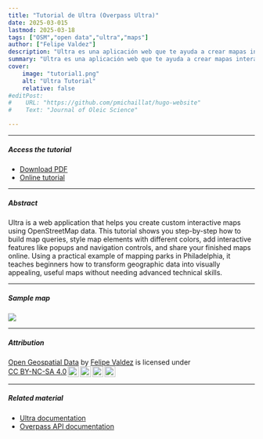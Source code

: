 ```yaml
---
title: "Tutorial de Ultra (Overpass Ultra)" 
date: 2025-03-015
lastmod: 2025-03-18
tags: ["OSM","open data","ultra","maps"]
author: ["Felipe Valdez"]
description: "Ultra es una aplicación web que te ayuda a crear mapas interactivos personalizados utilizando datos de OpenStreetMap" 
summary: "Ultra es una aplicación web que te ayuda a crear mapas interactivos personalizados utilizando datos de OpenStreetMap. Este tutorial te muestra paso a paso cómo construir consultas (queries) de mapas, estilizar elementos del mapa con diferentes colores, añadir características interactivas como ventanas emergentes y controles de navegación, y compartir tus mapas terminados en línea. Utilizando un ejemplo práctico de mapeo de parques en Quito, enseña a los principiantes cómo transformar datos geográficos en mapas visualmente atractivos y útiles sin necesidad de habilidades técnicas avanzadas." 
cover:
    image: "tutorial1.png"
    alt: "Ultra Tutorial"
    relative: false
#editPost:
#    URL: "https://github.com/pmichaillat/hugo-website"
#    Text: "Journal of Oleic Science"

---
```


---

##### Access the tutorial

+ [Download PDF](ultra_tutorial.pdf)
+ [Online tutorial](https://felipevaldez.com/ultra_tutorial/ultra_tutorial.html)

---

##### Abstract

Ultra is a web application that helps you create custom interactive maps using OpenStreetMap data. This tutorial shows you step-by-step how to build map queries, style map elements with different colors, add interactive features like popups and navigation controls, and share your finished maps online. Using a practical example of mapping parks in Philadelphia, it teaches beginners how to transform geographic data into visually appealing, useful maps without needing advanced technical skills.

---

##### Sample map

![](ultra-result2.png)

---

##### Attribution

<p xmlns:cc="http://creativecommons.org/ns#" xmlns:dct="http://purl.org/dc/terms/">
  <a property="dct:title" rel="cc:attributionURL" href="https://felipevaldez.com/ultra_tutorial/ultra_tutorial.html">Open Geospatial Data</a> by 
  <a rel="cc:attributionURL dct:creator" property="cc:attributionName" href="https://felipevaldez.com/">Felipe Valdez</a> is licensed under 
  <a href="https://creativecommons.org/licenses/by-nc-sa/4.0/?ref=chooser-v1" target="_blank" rel="license noopener noreferrer" style="display:inline-flex; align-items:center;">
    CC BY-NC-SA 4.0
    <img style="height:22px; margin-left:3px;" src="https://mirrors.creativecommons.org/presskit/icons/cc.svg?ref=chooser-v1" alt="">
    <img style="height:22px; margin-left:3px;" src="https://mirrors.creativecommons.org/presskit/icons/by.svg?ref=chooser-v1" alt="">
    <img style="height:22px; margin-left:3px;" src="https://mirrors.creativecommons.org/presskit/icons/nc.svg?ref=chooser-v1" alt="">
    <img style="height:22px; margin-left:3px;" src="https://mirrors.creativecommons.org/presskit/icons/sa.svg?ref=chooser-v1" alt="">
  </a>
</p>

---

##### Related material

+ [Ultra documentation](https://overpass-ultra.us/docs/)
+ [Overpass API documentation](https://wiki.openstreetmap.org/wiki/Overpass_API)

